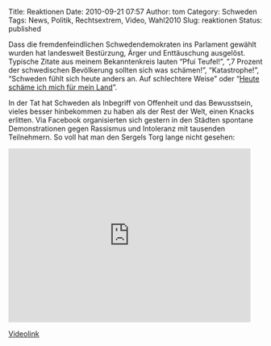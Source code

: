 Title: Reaktionen
Date: 2010-09-21 07:57
Author: tom
Category: Schweden
Tags: News, Politik, Rechtsextrem, Video, Wahl2010
Slug: reaktionen
Status: published

Dass die fremdenfeindlichen Schwedendemokraten ins Parlament gewählt
wurden hat landesweit Bestürzung, Ärger und Enttäuschung ausgelöst.
Typische Zitate aus meinem Bekanntenkreis lauten “Pfui Teufel!”, ”,7
Prozent der schwedischen Bevölkerung sollten sich was schämen!”,
“Katastrophe!”, “Schweden fühlt sich heute anders an. Auf schlechtere
Weise” oder “[Heute schäme ich mich für mein
Land](http://www.fiket.de/2010/09/20/vorlaufiges-endergebnis/comment-page-1/#comment-69357)”.

In der Tat hat Schweden als Inbegriff von Offenheit und das Bewusstsein,
vieles besser hinbekommen zu haben als der Rest der Welt, einen Knacks
erlitten. Via Facebook organisierten sich gestern in den Städten
spontane Demonstrationen gegen Rassismus und Intoleranz mit tausenden
Teilnehmern. So voll hat man den Sergels Torg lange nicht gesehen:

<iframe class="youtube-player" type="text/html" width="480" height="345" src="http://www.youtube.com/embed/1HcWfdBz9UQ" frameborder="0"></iframe>

[Videolink](http://www.youtube.com/watch?v=1HcWfdBz9UQ)

